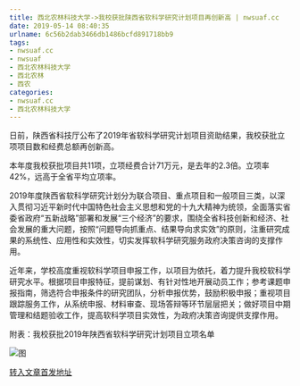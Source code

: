 ```yaml
---
title: 西北农林科技大学->我校获批陕西省软科学研究计划项目再创新高 | nwsuaf.cc
date: 2019-05-14 08:40:35
urlname: 6c56b2dab3466db1486bcfd891718bb9
tags: 
- nwsuaf.cc
- nwsuaf
- 西北农林科技大学
- 西北农林
- 西农
categories:
- nwsuaf.cc
- 西北农林科技大学
---
```



日前，陕西省科技厅公布了2019年省软科学研究计划项目资助结果，我校获批立项项目数和经费总额再创新高。

本年度我校获批项目共11项，立项经费合计71万元，是去年的2.3倍。立项率42%，远高于全省平均立项率。

2019年度陕西省软科学研究计划分为联合项目、重点项目和一般项目三类，以深入贯彻习近平新时代中国特色社会主义思想和党的十九大精神为统领，全面落实省委省政府“五新战略”部署和发展“三个经济”的要求，围绕全省科技创新和经济、社会发展的重大问题，按照“问题导向抓重点、结果导向求实效”的原则，注重研究成果的系统性、应用性和实效性，切实发挥软科学研究服务政府决策咨询的支撑作用。

近年来，学校高度重视软科学项目申报工作，以项目为依托，着力提升我校软科学研究水平。根据项目申报特征，提前谋划、有针对性地开展动员工作；参考课题申报指南，筛选符合申报条件的研究团队，分析申报优势，鼓励积极申报；重视项目跟踪服务工作，从系统申报、材料审查、现场答辩等环节层层把关；做好项目中期管理和结题验收工作，提高软科学项目实效性，为政府决策咨询提供支撑作用。

附表：我校获批2019年陕西省软科学研究计划项目立项名单



![图](https://news.nwsuaf.edu.cn/images/content/2019-05/20190513154130389430.png)

[转入文章首发地址](https://news.nwsuaf.edu.cn/xnxw/89506.htm)